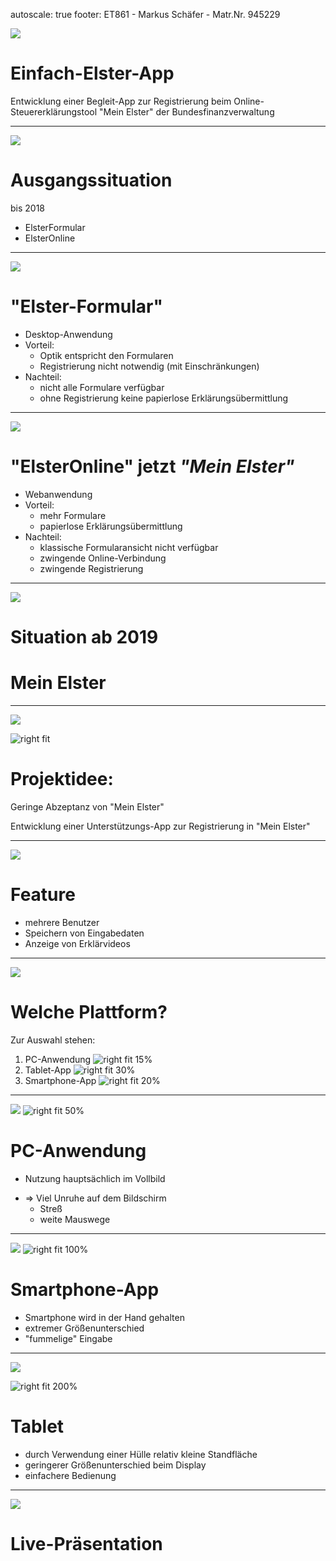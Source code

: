 autoscale: true
footer: ET861 - Markus Schäfer - Matr.Nr. 945229

![](images/Hintergrund.png)



# **Einfach-Elster-App**

Entwicklung einer Begleit-App zur Registrierung beim 
Online-Steuererklärungstool "Mein Elster"
der Bundesfinanzverwaltung





---

![](images/Hintergrund.png)

# Ausgangssituation

bis 2018

* ElsterFormular
* ElsterOnline

---
![](images/Hintergrund.png)
# "Elster-Formular"
* Desktop-Anwendung
* Vorteil:
   	* Optik entspricht den Formularen
	* Registrierung nicht notwendig (mit Einschränkungen)
* Nachteil:
	* nicht alle Formulare verfügbar
	* ohne Registrierung keine papierlose Erklärungsübermittlung 
	
---
![](images/Hintergrund.png)
# "ElsterOnline" jetzt _**"Mein Elster"**_	
* Webanwendung
* Vorteil: 
	* mehr Formulare
	* papierlose Erklärungsübermittlung
* Nachteil:
   	* klassische Formularansicht nicht verfügbar 
   	* zwingende Online-Verbindung
   	* zwingende Registrierung	

---
![](images/Hintergrund.png)

# Situation ab 2019


# Mein Elster


---
![](images/Hintergrund.png)

![right fit](images/Elster.png)
# Projektidee:

Geringe Abzeptanz von "Mein Elster"

Entwicklung einer Unterstützungs-App 
zur Registrierung in "Mein Elster"

---
![](images/Hintergrund.png)

# Feature
 * mehrere Benutzer
 * Speichern von Eingabedaten
 * Anzeige von Erklärvideos

---
![](images/Hintergrund.png)

# Welche Plattform?

Zur Auswahl stehen:
1. PC-Anwendung ![right fit 15%](images/PC.png)
2. Tablet-App ![right fit 30%](images/tablet.png)
3. Smartphone-App ![right fit 20%](images/handy.png)

---
![](images/Hintergrund.png)
![right fit 50%](images/PC.png)
# PC-Anwendung
- Nutzung hauptsächlich im Vollbild
* => Viel Unruhe auf dem Bildschirm	
	* Streß
	* weite Mauswege	 

---
![](images/Hintergrund.png)
![right fit  100%](images/handy.png)
# Smartphone-App 
* Smartphone wird in der Hand gehalten
* extremer Größenunterschied
* "fummelige" Eingabe



---
![](images/Hintergrund.png)

![right fit 200%](images/tablet.png)
# Tablet

* durch Verwendung einer Hülle relativ kleine Standfläche
* geringerer Größenunterschied beim Display
* einfachere  Bedienung

---
![](images/Hintergrund.png)

# Live-Präsentation
